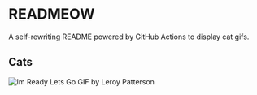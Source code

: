 # READMEOW

A self-rewriting README powered by GitHub Actions to display cat gifs.

## Cats

![Im Ready Lets Go GIF by Leroy Patterson](https://media2.giphy.com/media/CjmvTCZf2U3p09Cn0h/200.gif?cid=9acd02daj95dtfkhva11v8xiax61zlz8mn8jeb2cxhqea803&ep=v1_gifs_search&rid=200.gif&ct=g)
